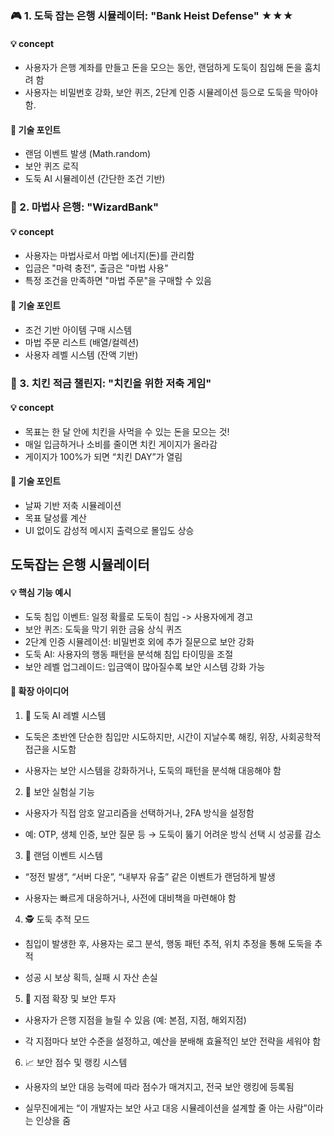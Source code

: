 ### 🎮 1. 도둑 잡는 은행 시뮬레이터: "Bank Heist Defense" ★★★

#### 💡 concept
- 사용자가 은행 계좌를 만들고 돈을 모으는 동안, 랜덤하게 도둑이 침입해 돈을 훔치려 함
- 사용자는 비밀번호 강화, 보안 퀴즈, 2단계 인증 시뮬레이션 등으로 도둑을 막아야 함.

#### 🧠 기술 포인트
- 랜덤 이벤트 발생 (Math.random)
- 보안 퀴즈 로직
- 도둑 AI 시뮬레이션 (간단한 조건 기반)


### 🧙 2. 마법사 은행: "WizardBank"
#### 💡 concept
- 사용자는 마법사로서 마법 에너지(돈)를 관리함
- 입금은 "마력 충전", 출금은 "마법 사용"
- 특정 조건을 만족하면 "마법 주문"을 구매할 수 있음

#### 🧠 기술 포인트
- 조건 기반 아이템 구매 시스템
- 마법 주문 리스트 (배열/컬렉션)
- 사용자 레벨 시스템 (잔액 기반)


### 🐔 3. 치킨 적금 챌린지: "치킨을 위한 저축 게임"

#### 💡 concept
- 목표는 한 달 안에 치킨을 사먹을 수 있는 돈을 모으는 것!
- 매일 입금하거나 소비를 줄이면 치킨 게이지가 올라감
- 게이지가 100%가 되면 “치킨 DAY”가 열림

#### 🧠 기술 포인트
- 날짜 기반 저축 시뮬레이션
- 목표 달성률 계산
- UI 없이도 감성적 메시지 출력으로 몰입도 상승








## 도둑잡는 은행 시뮬레이터

#### 💡 핵심 기능 예시
- 도둑 침입 이벤트: 일정 확률로 도둑이 침입 -> 사용자에게 경고
- 보안 퀴즈: 도둑을 막기 위한 금융 상식 퀴즈
- 2단계 인증 시뮬레이션: 비밀번호 외에 추가 질문으로 보안 강화
- 도둑 AI: 사용자의 행동 패턴을 분석해 침입 타이밍을 조절
- 보안 레벨 업그레이드: 입금액이 많아질수록 보안 시스템 강화 가능


#### 🔐 확장 아이디어
1. 🧠 도둑 AI 레벨 시스템
- 도둑은 초반엔 단순한 침입만 시도하지만, 시간이 지날수록 해킹, 위장, 사회공학적 접근을 시도함

- 사용자는 보안 시스템을 강화하거나, 도둑의 패턴을 분석해 대응해야 함

2. 🧪 보안 실험실 기능
- 사용자가 직접 암호 알고리즘을 선택하거나, 2FA 방식을 설정함

- 예: OTP, 생체 인증, 보안 질문 등 → 도둑이 뚫기 어려운 방식 선택 시 성공률 감소

3. 🎲 랜덤 이벤트 시스템
- “정전 발생”, “서버 다운”, “내부자 유출” 같은 이벤트가 랜덤하게 발생

- 사용자는 빠르게 대응하거나, 사전에 대비책을 마련해야 함

4. 🕵️ 도둑 추적 모드
- 침입이 발생한 후, 사용자는 로그 분석, 행동 패턴 추적, 위치 추정을 통해 도둑을 추적

- 성공 시 보상 획득, 실패 시 자산 손실

5. 🏦 지점 확장 및 보안 투자
- 사용자가 은행 지점을 늘릴 수 있음 (예: 본점, 지점, 해외지점)

- 각 지점마다 보안 수준을 설정하고, 예산을 분배해 효율적인 보안 전략을 세워야 함

6. 📈 보안 점수 및 랭킹 시스템
- 사용자의 보안 대응 능력에 따라 점수가 매겨지고, 전국 보안 랭킹에 등록됨

- 실무진에게는 “이 개발자는 보안 사고 대응 시뮬레이션을 설계할 줄 아는 사람”이라는 인상을 줌
